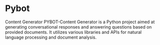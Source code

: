 # Pybot
Content Generator
PYBOT-Content Generator is a Python project aimed at generating conversational responses and answering questions based on provided documents. It utilizes various libraries and APIs for natural language processing and document analysis.
